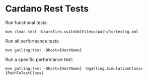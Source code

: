 # Cardano Rest Tests

Run functional tests: 
```
mvn clean test -Dsurefire.suiteXmlFiles=/path/to/testng.xml
```

Run all performance tests:
```
mvn gatling:test -Dhost={HostName}
```

Run a specific performance test:
```
mvn gatling:test -Dhost={HostName} -Dgatling.SimulationClass={PathToTestClass}
```

